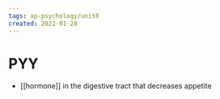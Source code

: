 ```yaml
---
tags: ap-psychology/unit8 
created: 2022-01-28
---
```


# PYY

- [[hormone]] in the digestive tract that decreases appetite 
